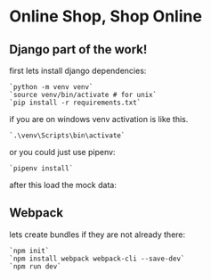# Online Shop, Shop Online

## Django part of the work!
first lets install django dependencies:

    `python -m venv venv`
    `source venv/bin/activate # for unix`
    `pip install -r requirements.txt`

if you are on windows venv activation is like this.

    `.\venv\Scripts\bin\activate`

or you could just use pipenv:

    `pipenv install`


after this load the mock data: 

## Webpack

lets create bundles if they are not already there: 

    `npm init`
    `npm install webpack webpack-cli --save-dev`
    `npm run dev`

